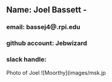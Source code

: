 ## Name: Joel Bassett - 
### email: bassej4@.rpi.edu 
### github account: Jebwizard
### slack handle: 
Photo of Joel ![Moorthy](images/msk.jp
